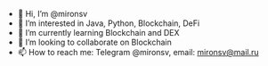 - 👋 Hi, I’m @mironsv
- 👀 I’m interested in Java, Python, Blockchain, DeFi
- 🌱 I’m currently learning Blockchain and DEX
- 💞️ I’m looking to collaborate on Blockchain
- 📫 How to reach me: Telegram @mironsv, email: mironsv@mail.ru
